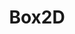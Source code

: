 ---
layout: module
title: Box2D
authors: [korlibs]
category: Physics
link: https://github.com/korlibs/korge-box2d/tree/main/korge-box2d
icon: /i/box2d.png
---